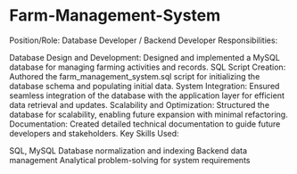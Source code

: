# Farm-Management-System
Position/Role: Database Developer / Backend Developer
Responsibilities:

Database Design and Development: Designed and implemented a MySQL database for managing farming activities and records.
SQL Script Creation: Authored the farm_management_system.sql script for initializing the database schema and populating initial data.
System Integration: Ensured seamless integration of the database with the application layer for efficient data retrieval and updates.
Scalability and Optimization: Structured the database for scalability, enabling future expansion with minimal refactoring.
Documentation: Created detailed technical documentation to guide future developers and stakeholders.
Key Skills Used:

SQL, MySQL
Database normalization and indexing
Backend data management
Analytical problem-solving for system requirements
